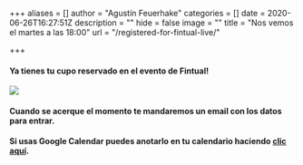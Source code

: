 +++
aliases = []
author = "Agustín Feuerhake"
categories = []
date = 2020-06-26T16:27:51Z
description = ""
hide = false
image = ""
title = "Nos vemos el martes a las 18:00"
url = "/registered-for-fintual-live/"

+++
#### Ya tienes tu cupo reservado en el evento de Fintual!

![](/uploads/2020-06-08/cafe-michelle-nomas-min.png)

#### Cuando se acerque el momento te mandaremos un email con los datos para entrar.

#### Si usas Google Calendar puedes anotarlo en tu calendario haciendo [clic aquí](https://fintual.cl/live-schedule).

#### 
